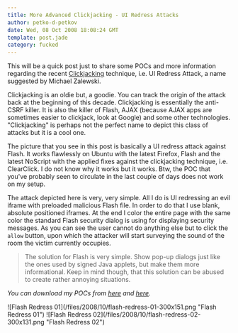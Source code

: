 ```yaml
---
title: More Advanced Clickjacking - UI Redress Attacks
author: petko-d-petkov
date: Wed, 08 Oct 2008 18:08:24 GMT
template: post.jade
category: fucked
---
```


This will be a quick post just to share some POCs and more information regarding the recent [Clickjacking](/blog/clickjacking-and-flash/) technique, i.e. UI Redress Attack, a name suggested by Michael Zalewski.

Clickjacking is an oldie but, a goodie. You can track the origin of the attack back at the beginning of this decade. Clickjacking is essentially the anti-CSRF killer. It is also the killer of Flash, AJAX (because AJAX apps are sometimes easier to clickjack, look at Google) and some other technologies. "Clickjacking" is perhaps not the perfect name to depict this class of attacks but it is a cool one.

The picture that you see in this post is basically a UI redress attack against Flash. It works flawlessly on Ubuntu with the latest Firefox, Flash and the latest NoScript with the applied fixes against the clickjacking technique, i.e. ClearClick. I do not know why it works but it works. Btw, the POC that you've probably seen to circulate in the last couple of days does not work on my setup.

The attack depicted here is very, very simple. All I do is UI redressing an evil iframe with preloaded malicious Flash file. In order to do that I use blank, absolute positioned iframes. At the end I color the entire page with the same color the standard Flash security dialog is using for displaying security messages. As you can see the user cannot do anything else but to click the `allow` button, upon which the attacker will start surveying the sound of the room the victim currently occupies.

> The solution for Flash is very simple. Show pop-up dialogs just like the ones used by signed Java applets, but make them more informational. Keep in mind though, that this solution can be abused to create rather annoying situations.

_You can download my POCs from [here](/files/2008/10/clickjacking-pocs.zip) and [here](/files/2008/10/clickjacking-pocs2.zip)._

<div class="screen">![Flash Redress 01](/files/2008/10/flash-redress-01-300x151.png "Flash Redress 01") ![Flash Redress 02](/files/2008/10/flash-redress-02-300x131.png "Flash Redress 02")</div>
